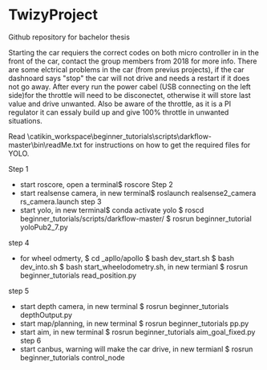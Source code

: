 # TwizyProject
Github repository for bachelor thesis

Starting the car requiers the correct codes on both micro controller in in the front of the car,
contact the group members from 2018 for more info. There are some elctrical problems in the car 
(from previus projects), if the car dashnoard says "stop" the car will not drive and needs a restart 
if it does not go away. After every run the power cabel (USB connecting on the left side)for the
throttle will need to be disconectet, otherwise it will store last value and drive unwanted. 
Also be aware of the throttle, as it is a PI regulator it can essaly build up and give 100% 
throttle in unwanted situations. 

Read \catikin_workspace\beginner_tutorials\scripts\darkflow-master\bin\readMe.txt for instructions on how to get the required files for YOLO.



Step 1
- start roscore, open a terminal$ roscore
Step 2 
- start realsense camera, in new terminal$ roslaunch realsense2_camera rs_camera.launch
step 3
- start yolo, in new terminal$ conda activate yolo $ roscd beginner_tutorials/scripts/darkflow-master/ $ rosrun beginner_tutorial yoloPub2_7.py

step 4
- for wheel odmerty, $ cd _apllo/apollo $ bash dev_start.sh $ bash dev_into.sh $ bash start_wheelodometry.sh, in new termianl $ rosrun beginner_tutorials read_position.py

step 5
- start depth camera, in new terminal $ rosrun beginner_tutorials depthOutput.py
- start map/planning, in new terminal $ rosrun beginner_tutorials pp.py
- start aim, in new terminal $ rosrun beginner_tutorials aim_goal_fixed.py
step 6
- start canbus, warning will make the car drive, in new termianl $ rosrun beginner_tutorials control_node

